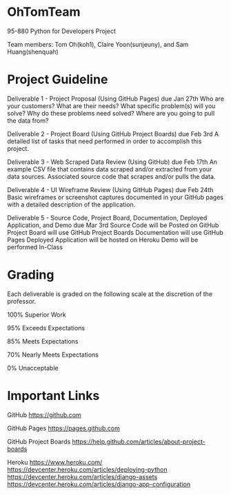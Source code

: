 # OhTomTeam
95-880 Python for Developers Project

Team members: Tom Oh(koh1), Claire Yoon(sunjeuny), and Sam Huang(shenquah)

# Project Guideline
Deliverable 1 - Project Proposal (Using GitHub Pages) due Jan 27th
Who are your customers?
What are their needs? 
What specific problem(s) will you solve?
Why do these problems need solved?
Where are you going to pull the data from?

Deliverable 2 - Project Board (Using GitHub Project Boards) due Feb 3rd
A detailed list of tasks that need performed in order to accomplish this project.

Deliverable 3 - Web Scraped Data Review (Using GitHub) due Feb 17th
An example CSV file that contains data scraped and/or extracted from your data sources.
Associated source code that scrapes and/or pulls the data.

Deliverable 4 - UI Wireframe Review (Using GitHub Pages) due Feb 24th
Basic wireframes or screenshot captures documented in your GitHub pages with a detailed description of the application.

Deliverable 5 - Source Code, Project Board, Documentation, Deployed Application, and Demo due Mar 3rd
Source Code will be Posted on GitHub
Project Board will use GitHub Project Boards
Documentation will use GitHub Pages
Deployed Application will be hosted on Heroku
Demo will be performed In-Class

# Grading
Each deliverable is graded on the following scale at the discretion of the professor.

 100% Superior Work

 95% Exceeds Expectations
 
 85% Meets Expectations

 70% Nearly Meets Expectations
 
 0% Unacceptable

# Important Links
GitHub https://github.com

GitHub Pages https://pages.github.com

GitHub Project Boards https://help.github.com/articles/about-project-boards

Heroku
https://www.heroku.com/
https://devcenter.heroku.com/articles/deploying-python
https://devcenter.heroku.com/articles/django-assets
https://devcenter.heroku.com/articles/django-app-configuration


